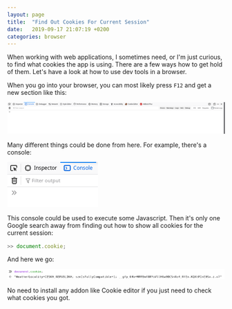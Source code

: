```yaml
---
layout: page
title:  "Find Out Cookies For Current Session"
date:   2019-09-17 21:07:19 +0200
categories: browser
---
```


When working with web applications, I sometimes need, or I'm just curious, to find what cookies the app is using. There are a few ways how to get hold of them. Let's have a look at how to use dev tools in a browser.

When you go into your browser, you can most likely press `F12` and get a new section like this:

![image](/images/dev_tools.png)

Many different things could be done from here. For example, there's a console:

![image](/images/dev_tools_2.png)

This console could be used to execute some Javascript. Then it's only one Google search away from finding out how to show all cookies for the current session:

```javascript
>> document.cookie;
```

And here we go:

![image](/images/dev_tools_3.png)

No need to install any addon like Cookie editor if you just need to check what cookies you got.